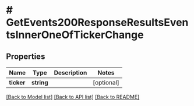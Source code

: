 # # GetEvents200ResponseResultsEventsInnerOneOfTickerChange

## Properties

Name | Type | Description | Notes
------------ | ------------- | ------------- | -------------
**ticker** | **string** |  | [optional]

[[Back to Model list]](../../README.md#models) [[Back to API list]](../../README.md#endpoints) [[Back to README]](../../README.md)
